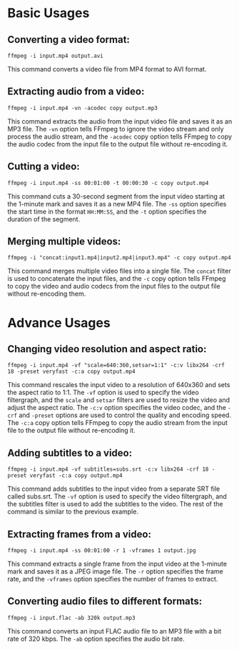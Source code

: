 # Basic Usages

## Converting a video format:

`ffmpeg -i input.mp4 output.avi`

This command converts a video file from MP4 format to AVI format.

## Extracting audio from a video:

`ffmpeg -i input.mp4 -vn -acodec copy output.mp3`

This command extracts the audio from the input video file and saves it as an MP3 file. The `-vn` option tells FFmpeg to ignore the video stream and only process the audio stream, and the `-acodec` copy option tells FFmpeg to copy the audio codec from the input file to the output file without re-encoding it.

## Cutting a video:

`ffmpeg -i input.mp4 -ss 00:01:00 -t 00:00:30 -c copy output.mp4`

This command cuts a 30-second segment from the input video starting at the 1-minute mark and saves it as a new MP4 file. The `-ss` option specifies the start time in the format `HH:MM:SS`, and the `-t` option specifies the duration of the segment.

## Merging multiple videos:

`ffmpeg -i "concat:input1.mp4|input2.mp4|input3.mp4" -c copy output.mp4`

This command merges multiple video files into a single file. The `concat` filter is used to concatenate the input files, and the `-c` copy option tells FFmpeg to copy the video and audio codecs from the input files to the output file without re-encoding them.

# Advance Usages

## Changing video resolution and aspect ratio:

`ffmpeg -i input.mp4 -vf "scale=640:360,setsar=1:1" -c:v libx264 -crf 18 -preset veryfast -c:a copy output.mp4`

This command rescales the input video to a resolution of 640x360 and sets the aspect ratio to 1:1. The `-vf` option is used to specify the video filtergraph, and the `scale` and `setsar` filters are used to resize the video and adjust the aspect ratio. The `-c:v` option specifies the video codec, and the `-crf` and `-preset` options are used to control the quality and encoding speed. The `-c:a` copy option tells FFmpeg to copy the audio stream from the input file to the output file without re-encoding it.

## Adding subtitles to a video:

`ffmpeg -i input.mp4 -vf subtitles=subs.srt -c:v libx264 -crf 18 -preset veryfast -c:a copy output.mp4`

This command adds subtitles to the input video from a separate SRT file called subs.srt. The `-vf` option is used to specify the video filtergraph, and the subtitles filter is used to add the subtitles to the video. The rest of the command is similar to the previous example.

## Extracting frames from a video:

`ffmpeg -i input.mp4 -ss 00:01:00 -r 1 -vframes 1 output.jpg`

This command extracts a single frame from the input video at the 1-minute mark and saves it as a JPEG image file. The `-r` option specifies the frame rate, and the `-vframes` option specifies the number of frames to extract.

## Converting audio files to different formats:

`ffmpeg -i input.flac -ab 320k output.mp3`

This command converts an input FLAC audio file to an MP3 file with a bit rate of 320 kbps. The `-ab` option specifies the audio bit rate.
